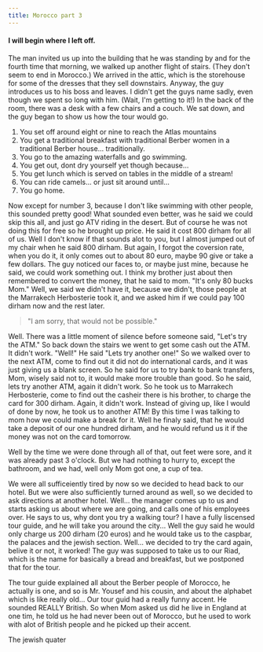 ```yaml
---
title: Morocco part 3
---
```


#### I will begin where I left off.

The man invited us up into the building that he was standing by and for the fourth time that morning, we walked up another flight of stairs. (They don't seem to end in Morocco.) We arrived in the attic, which is the storehouse for some of the dresses that they sell downstairs. Anyway, the guy introduces us to his boss and leaves. I didn't get the guys name sadly, even though we spent so long with him. (Wait, I'm getting to it!) In the back of the room, there was a desk with a few chairs and a couch. We sat down, and the guy began to show us how the tour would go.

1. You set off around eight or nine to reach the Atlas mountains
2. You get a traditional breakfast with traditional Berber women in a traditional Berber house... traditionally.
3. You go to the amazing waterfalls and go swimming. 
4. You get out, dont dry yourself yet though because...
5. You get lunch which is served on tables in the middle of a stream!
6. You can ride camels... or just sit around until...
7. You go home.

Now except for number 3, because I don't like swimming with other people, this sounded pretty good! What sounded even better, was he said we could skip this all, and just go ATV riding in the desert. But of course he was not doing this for free so he brought up price. He said it cost 800 dirham for all of us. Well I don't know if that sounds alot to you, but I almost jumped out of my chair when he said 800 dirham. But again, I forgot the coversion rate, when you do it, it only comes out to about 80 euro, maybe 90 give or take a few dollars. The guy noticed our faces to, or maybe just mine, because he said, we could work something out. I think my brother just about then remembered to convert the money, that he said to mom. "It's only 80  bucks Mom." Well, we said we didn't have it, because we didn't, those people at the Marrakech Herbosterie took it, and we asked him if we could pay 100 dirham now and the rest later.

> "I am sorry, that would not be possible."

Well. There was a little moment of silence before someone said, "Let's try the ATM." So back down the stairs we went to get some cash out the ATM. It didn't work. "Well!" He said "Lets try another one!" So we walked over to the next ATM, come to find out it did not do international cards, and it was just giving us a blank screen. So he said for us to try bank to bank transfers, Mom, wisely said not to, it would make more trouble than good. So he said, lets try another ATM, again it didn't work. So he took us to Marrakech Herbosterie, come to find out the casheir there is his brother, to charge the card for 300 dirham. Again, it didn't work. Instead of giving up, like I would of done by now, he took us to another ATM!  By this time I was talking to mom how we could make a break for it. Well he finaly said, that he would take a deposit of our one hundred dirham, and he would refund us it if the money was not on the card tomorrow. 

Well by the time we were done through all of that, out feet were sore, and it was already past 3 o'clock. But we had nothing to hurry to, except the bathroom, and we had, well only Mom got one, a cup of tea.

We were all sufficeiently tired by now so we decided to head back to our hotel. But we were also sufficiently turned around as well, so we decided to ask directions at another hotel. Well... the manager comes up to us and starts asking us about where we are going, and calls one of his employees over. He says to us, why dont you try a walking tour? I have a fully liscensed tour guide, and he will take you around the city... Well the guy said he would only charge us 200 dirham (20 euros) and he would take us to the caspbar, the palaces and the jewish section. Well... we decided to try the card again, belive it or not, it worked! The guy was supposed to take us to our Riad, which is the name for basically a bread and breakfast, but we postponed that for the tour.

The tour guide explained all about the Berber people of Morocco, he actually is one, and so is Mr. Yousef and his cousin, and about the alphabet which is like really old... Our tour guid had a really funny accent. He sounded REALLY British. So when Mom asked us did he live in England at one tim, he told us he had never been out of Morocco, but he used to work with alot of British people and he picked up their accent. 

The jewish quater

